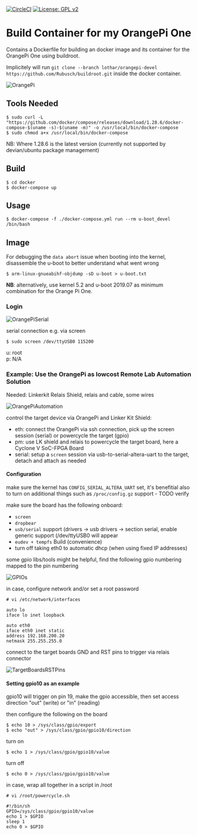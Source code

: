 [![CircleCI](https://circleci.com/gh/Rubusch/docker__orangepi-one.svg?style=shield)](https://circleci.com/gh/Rubusch/docker__orangepi-one)
[![License: GPL v2](https://img.shields.io/badge/License-GPL%20v2-blue.svg)](https://www.gnu.org/licenses/old-licenses/gpl-2.0.en.html)


# Build Container for my OrangePi One

Contains a Dockerfile for building an docker image and its container for the OrangePi One using buildroot.  

Implicitely will run ```git clone --branch lothar/orangepi-devel https://github.com/Rubusch/buildroot.git``` inside the docker container.  

![OrangePi](pics/OrangePiOne.jpg)


## Tools Needed

```
$ sudo curl -L "https://github.com/docker/compose/releases/download/1.28.6/docker-compose-$(uname -s)-$(uname -m)" -o /usr/local/bin/docker-compose
$ sudo chmod a+x /usr/local/bin/docker-compose
```

NB: Where 1.28.6 is the latest version (currently not supported by devian/ubuntu package management)  


## Build

```
$ cd docker
$ docker-compose up
```


## Usage


```
$ docker-compose -f ./docker-compose.yml run --rm u-boot_devel /bin/bash
```


## Image

For debugging the ``data abort`` issue when booting into the kernel, disassemble the u-boot to better understand what went wrong  

```
$ arm-linux-gnueabihf-objdump -sD u-boot > u-boot.txt
```

**NB**: alternatively, use kernel 5.2 and u-boot 2019.07 as minimum combination for the Orange Pi One.  

### Login

![OrangePiSerial](pics/OrangePiOne-serial-connection.jpg)

serial connection e.g. via screen  

```
$ sudo screen /dev/ttyUSB0 115200
```

u: root  
p: N/A  


### Example: Use the OrangePi as lowcost Remote Lab Automation Solution

Needed: Linkerkit Relais Shield, relais and cable, some wires  

![OrangePiAutomation](pics/OrangePiOne-automation-setup.jpg)

control the target device via OrangePi and Linker Kit Shield:  
 *  eth: connect the OrangePi via ssh connection, pick up the screen session (serial) or powercycle the target (gpio)
 *  pm: use LK shield and relais to powercycle the target board, here a Cyclone V SoC-FPGA Board
 *  serial: setup a ``screen`` session via usb-to-serial-altera-uart to the target, detach and attach as needed


#### Configuration

make sure the kernel has ``CONFIG_SERIAL_ALTERA_UART`` set, it's benefitial also to turn on additional things such as ``/proc/config.gz`` support - TODO verify   

make sure the board has the following onboard:  
 *  ``screen``
 *  ``dropbear``
 *  ``usb/serial`` support (drivers -> usb drivers -> section serial, enable generic support (/dev/ttyUSB0 will appear
 *  ``eudev + tempfs`` Build (convenience)
 * turn off taking eth0 to automatic dhcp (when using fixed IP addresses)

some gpio libs/tools might be helpful, find the following gpio numbering mapped to the pin numbering  

![GPIOs](pics/rpi-gpio-pinout.png)

in case, configure network and/or set a root password   

```
# vi /etc/network/interfaces

auto lo
iface lo inet loopback

auto eth0
iface eth0 inet static
address 192.168.200.20
netmask 255.255.255.0
```

connect to the target boards GND and RST pins to trigger via relais connector  

![TargetBoardsRSTPins](pics/OrangePiOne-automation-reset-pins.jpg)


#### Setting gpio10 as an example

gpio10 will trigger on pin 19, make the gpio accessible, then set access direction "out" (write) or "in" (reading)  

then configure the following on the board  

```
$ echo 10 > /sys/class/gpio/export
$ echo "out" > /sys/class/gpio/gpio10/direction
```

turn on  

```
$ echo 1 > /sys/class/gpio/gpio10/value
```

turn off  

```
$ echo 0 > /sys/class/gpio/gpio10/value
```

in case, wrap all together in a script in /root  

```
# vi /root/powercycle.sh

#!/bin/sh
GPIO=/sys/class/gpio/gpio10/value
echo 1 > $GPIO
sleep 1
echo 0 > $GPIO
```
